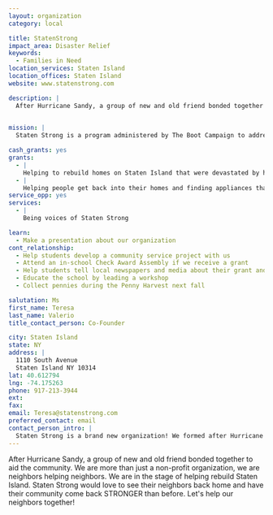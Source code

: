 ```yaml
---
layout: organization
category: local

title: StatenStrong
impact_area: Disaster Relief
keywords: 
  - Families in Need
location_services: Staten Island
location_offices: Staten Island
website: www.statenstrong.com

description: |
  After Hurricane Sandy, a group of new and old friend bonded together to aid the community. We are more than just a non-profit organization, we are neighbors helping neighbors. We are in the stage of helping rebuild Staten Island. Staten Strong would love to see their neighbors back home and have their community come back STRONGER than before. Let's help our neighbors together!

   
mission: |
  Staten Strong is a program administered by The Boot Campaign to address the disaster relief needs of Staten Island residents.  Staten Island natives, including those with industry expertise obtained through military service, carry out efforts such as home rehabilitation and other necessary resources in their time of need.

cash_grants: yes
grants: 
  - |
    Helping to rebuild homes on Staten Island that were devastated by hurricane Sandy.
  - |
    Helping people get back into their homes and finding appliances that were lost in the Hurricane.
service_opp: yes
services: 
  - |
    Being voices of Staten Strong

learn: 
  - Make a presentation about our organization
cont_relationship: 
  - Help students develop a community service project with us
  - Attend an in-school Check Award Assembly if we receive a grant
  - Help students tell local newspapers and media about their grant and/or project with us
  - Educate the school by leading a workshop
  - Collect pennies during the Penny Harvest next fall

salutation: Ms
first_name: Teresa
last_name: Valerio
title_contact_person: Co-Founder

city: Staten Island
state: NY
address: |
  1110 South Avenue  
  Staten Island NY 10314
lat: 40.612794
lng: -74.175263
phone: 917-213-3944
ext: 
fax: 
email: Teresa@statenstrong.com
preferred_contact: email
contact_person_intro: |
  Staten Strong is a brand new organization! We formed after Hurricane Sandy left Staten Island in devastation. We are the current process of helping rebuild homes and lives for families in Staten Island.
---
```

After Hurricane Sandy, a group of new and old friend bonded together to aid the community. We are more than just a non-profit organization, we are neighbors helping neighbors. We are in the stage of helping rebuild Staten Island. Staten Strong would love to see their neighbors back home and have their community come back STRONGER than before. Let's help our neighbors together!

 
